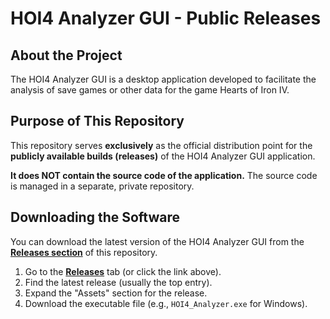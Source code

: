 # HOI4 Analyzer GUI - Public Releases

## About the Project

The HOI4 Analyzer GUI is a desktop application developed to facilitate the analysis of save games or other data for the game Hearts of Iron IV.

## Purpose of This Repository

This repository serves **exclusively** as the official distribution point for the **publicly available builds (releases)** of the HOI4 Analyzer GUI application.

**It does NOT contain the source code of the application.** The source code is managed in a separate, private repository.

## Downloading the Software

You can download the latest version of the HOI4 Analyzer GUI from the **[Releases section](https://github.com/<PUBLIC_REPO_OWNER>/<PUBLIC_REPO_NAME>/releases)** of this repository.

1.  Go to the [**Releases**](https://github.com/<PUBLIC_REPO_OWNER>/<PUBLIC_REPO_NAME>/releases) tab (or click the link above).
2.  Find the latest release (usually the top entry).
3.  Expand the "Assets" section for the release.
4.  Download the executable file (e.g., `HOI4_Analyzer.exe` for Windows).

